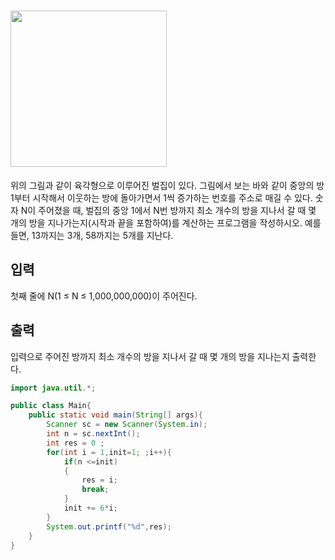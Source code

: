# <img src="https://www.acmicpc.net/JudgeOnline/upload/201009/3(2).png" width="250px">
위의 그림과 같이 육각형으로 이루어진 벌집이 있다. 그림에서 보는 바와 같이 중앙의 방 1부터 시작해서 이웃하는 방에 돌아가면서 1씩 증가하는 번호를 주소로 매길 수 있다. 숫자 N이 주어졌을 때, 벌집의 중앙 1에서 N번 방까지 최소 개수의 방을 지나서 갈 때 몇 개의 방을 지나가는지(시작과 끝을 포함하여)를 계산하는 프로그램을 작성하시오. 예를 들면, 13까지는 3개, 58까지는 5개를 지난다.

## 입력
첫째 줄에 N(1 ≤ N ≤ 1,000,000,000)이 주어진다.

## 출력
입력으로 주어진 방까지 최소 개수의 방을 지나서 갈 때 몇 개의 방을 지나는지 출력한다.


```java
import java.util.*;

public class Main{
    public static void main(String[] args){
        Scanner sc = new Scanner(System.in);
        int n = sc.nextInt();
        int res = 0 ;
        for(int i = 1,init=1; ;i++){
            if(n <=init)
            {
                res = i;
                break;
            }
            init += 6*i;
        }
        System.out.printf("%d",res);
    }
}
```